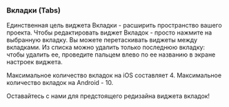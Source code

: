 
### Вкладки (Tabs)

Единственная цель виджета Вкладки - расширить пространство вашего проекта.
Чтобы редактировать виджет Вкладок - просто нажмите на выбранную вкладку.
Вы можете перетаскивать виджеты между вкладками. 
Из списка можно удалить только последнюю вкладку: чтобы удалить ее, проведите пальцем влево по ее названию в экране настроек виджета.

Максимальное количество вкладок на iOS составляет 4.
Максимальное количество вкладок на Android - 10.

Оставайтесь с нами для предстоящего редизайна виджета вкладок!
